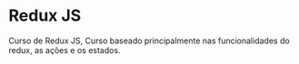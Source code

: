 # Redux JS

Curso de Redux JS, Curso baseado principalmente nas funcionalidades do redux, as ações e os estados.


